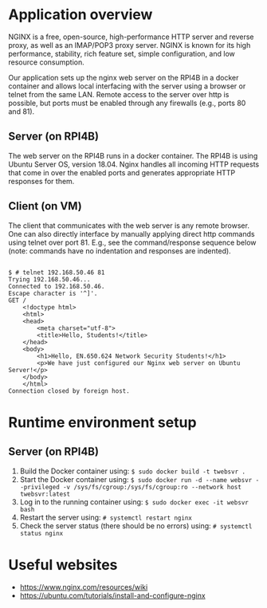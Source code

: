 # Application overview
NGINX is a free, open-source, high-performance HTTP server and reverse proxy, as well as an IMAP/POP3 proxy server. NGINX is known for its high performance, stability, rich feature set, simple configuration, and low resource consumption.

Our application sets up the nginx web server on the RPI4B in a docker container and allows local interfacing with the server using a browser or telnet from the same LAN.  Remote access to the server over http is possible, but ports must be enabled through any firewalls (e.g., ports 80 and 81).

## Server (on RPI4B)
The web server on the RPI4B runs in a docker container.  The RPI4B is using Ubuntu Server OS, version 18.04.  Nginx handles all incoming HTTP requests that come in over the enabled ports and generates appropriate HTTP responses for them.

## Client (on VM)
The client that communicates with the web server is any remote browser.  One can also directly interface by manually applying direct http commands using telnet over port 81.  E.g., see the command/response sequence below (note: commands have no indentation and  responses are indented).
<pre><code>
$ # telnet 192.168.50.46 81
Trying 192.168.50.46...
Connected to 192.168.50.46.
Escape character is '^]'.
GET /
    &lt!doctype html&gt
    &lthtml&gt
    &lthead&gt
        &ltmeta charset="utf-8"&gt
        &lttitle&gtHello, Students!&lt/title&gt
    &lt/head&gt
    &ltbody&gt
        &lth1&gtHello, EN.650.624 Network Security Students!&lt/h1&gt
        &ltp&gtWe have just configured our Nginx web server on Ubuntu Server!&lt/p&gt
    &lt/body&gt
    &lt/html&gt
Connection closed by foreign host.
</code></pre>

# Runtime environment setup
## Server (on RPI4B)
1. Build the Docker container using: `$ sudo docker build -t twebsvr .`
1. Start the Docker container using: `$ sudo docker run -d --name websvr --privileged -v /sys/fs/cgroup:/sys/fs/cgroup:ro --network host twebsvr:latest`
1. Log in to the running container using: `$ sudo docker exec -it websvr bash`
1. Restart the server using: `# systemctl restart nginx`
1. Check the server status (there should be no errors) using: `# systemctl status nginx`

# Useful websites
* https://www.nginx.com/resources/wiki
* https://ubuntu.com/tutorials/install-and-configure-nginx
